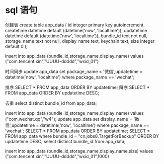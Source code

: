 # sql 语句

创建表
create table app_data
(
    id           integer primary key autoincrement,
    createtime   datetime default (datetime('now', 'localtime')),
    updatetime   datetime default (datetime('now', 'localtime')),
    bundle_id    text not null,
    storage_name text not null,
    display_name text,
    keychain     text,
    size         integer default 0
);

insert into app_data (bundle_id,storage_name,display_name) values ("com.tencent.xin","UUUU-ddddd","wxid_01")

时间同步
update app_data set package_name = '微信',updatetime = datetime('now', 'localtime')  where package_name == 'wechat';

排序
SELECT * FROM app_data ORDER BY updatetime;
降序
SELECT * FROM app_data ORDER BY updatetime DESC;

去重
select distinct bundle_id from app_data;

insert into app_data (bundle_id,storage_name,display_name) values ("com.wechat.qq","w4");
update app_data set display_name = '微信',updatetime = datetime('now', 'localtime')  where package_name == 'wechat';
SELECT * FROM app_data ORDER BY updatetime;
SELECT * FROM app_data where bundle_id = "cn.jobs8.TargetForBackup" ORDER BY updatetime DESC;
select distinct bundle_id from app_data;

insert into app_data (bundle_id,storage_name,display_name,size) values ("com.tencent.xin","UUUU-ddddd","wxid_01",1000)
